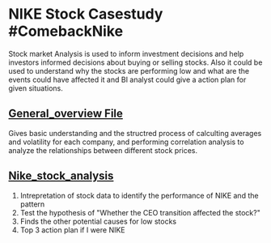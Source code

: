 # NIKE Stock Casestudy #ComebackNike

Stock market Analysis is used to inform investment decisions and help investors informed decisions about buying or selling stocks. 
Also it could be used to understand why the stocks are performing low and what are the events could have affected it and BI analyst could give a action plan for given situations.

## [General_overview File](https://github.com/Abiramashree/Stock-Market-Performance-Analysis-/blob/main/General_overview%20_on_stock_analysis.ipynb) 
Gives basic understanding and the structred process of calculting averages and volatility for each company, and performing correlation analysis to analyze the relationships between different stock prices.

## [Nike_stock_analysis](https://github.com/Abiramashree/Stock-Market-Performance-Analysis-/blob/main/Nike_stock_analysis.ipynb)
1) Intrepretation of stock data to identify the performance of NIKE and the pattern
2) Test the hypothesis of "Whether the CEO transition affected the stock?"
3) Finds the other potential causes for low stocks
4) Top 3 action plan if I were NIKE 



